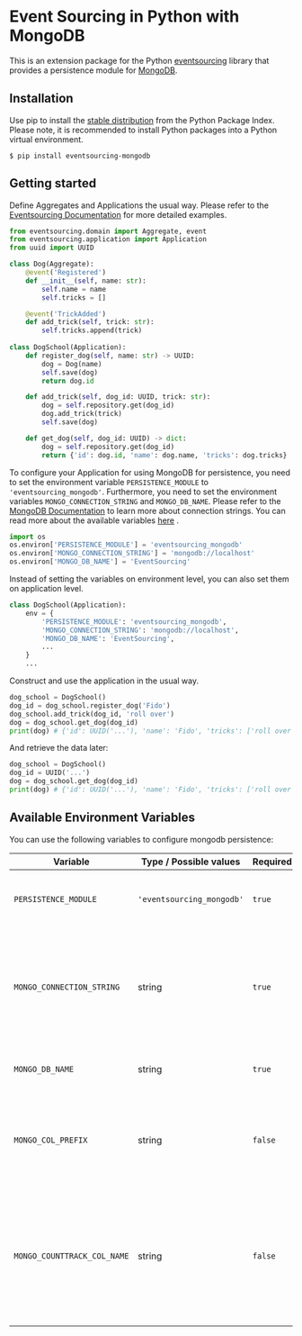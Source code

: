 # Event Sourcing in Python with MongoDB
This is an extension package for the Python
[eventsourcing](https://github.com/pyeventsourcing/eventsourcing) library
that provides a persistence module for [MongoDB](https://www.mongodb.com/).

## Installation
Use pip to install the [stable distribution](https://pypi.org/project/eventsourcing_mongodb/)
from the Python Package Index. Please note, it is recommended to
install Python packages into a Python virtual environment.

    $ pip install eventsourcing-mongodb

## Getting started
Define Aggregates and Applications the usual way. Please refer to the [Eventsourcing Documentation](https://eventsourcing.readthedocs.io/en/stable/) for more detailed examples.
```python
from eventsourcing.domain import Aggregate, event
from eventsourcing.application import Application
from uuid import UUID

class Dog(Aggregate):
    @event('Registered')
    def __init__(self, name: str):
        self.name = name
        self.tricks = []

    @event('TrickAdded')
    def add_trick(self, trick: str):
        self.tricks.append(trick)
    
class DogSchool(Application):
    def register_dog(self, name: str) -> UUID:
        dog = Dog(name)
        self.save(dog)
        return dog.id

    def add_trick(self, dog_id: UUID, trick: str):
        dog = self.repository.get(dog_id)
        dog.add_trick(trick)
        self.save(dog)

    def get_dog(self, dog_id: UUID) -> dict:
        dog = self.repository.get(dog_id)
        return {'id': dog.id, 'name': dog.name, 'tricks': dog.tricks}
```

To configure your Application for using MongoDB for persistence, you need to set the environment variable `PERSISTENCE_MODULE`
to `'eventsourcing_mongodb'`.
Furthermore, you need to set the environment variables `MONGO_CONNECTION_STRING` and `MONGO_DB_NAME`. 
Please refer to the [MongoDB Documentation](https://www.mongodb.com/docs/manual/reference/connection-string/)
to learn more about connection strings. You can read more about the available variables [here](#available-environment-variables) .

```python
import os
os.environ['PERSISTENCE_MODULE'] = 'eventsourcing_mongodb'
os.environ['MONGO_CONNECTION_STRING'] = 'mongodb://localhost'
os.environ['MONGO_DB_NAME'] = 'EventSourcing'
```
Instead of setting the variables on environment level, you can also set them on application level.
```python
class DogSchool(Application):
    env = {
        'PERSISTENCE_MODULE': 'eventsourcing_mongodb',
        'MONGO_CONNECTION_STRING': 'mongodb://localhost',
        'MONGO_DB_NAME': 'EventSourcing',
        ...
    }
    ...
```

Construct and use the application in the usual way.
```python
dog_school = DogSchool()
dog_id = dog_school.register_dog('Fido')
dog_school.add_trick(dog_id, 'roll over')
dog = dog_school.get_dog(dog_id)
print(dog) # {'id': UUID('...'), 'name': 'Fido', 'tricks': ['roll over']}
```
And retrieve the data later:
```python
dog_school = DogSchool()
dog_id = UUID('...')
dog = dog_school.get_dog(dog_id)
print(dog) # {'id': UUID('...'), 'name': 'Fido', 'tricks': ['roll over']}

```

## Available Environment Variables
You can use the following variables to configure mongodb persistence:

| Variable | Type / Possible values | Required | Description |
| --- | --- | --- | --- |
| `PERSISTENCE_MODULE` | `'eventsourcing_mongodb'` | `true` | configures the application to use this module for persistence. 
| `MONGO_CONNECTION_STRING` | string | `true` | MongoDB Connection String. Please refer to the [MongoDB Documentation](https://www.mongodb.com/docs/manual/reference/connection-string/) to learn more about connection strings.
| `MONGO_DB_NAME` | string | `true` | Name of the Database the data sould be stored in
| `MONGO_COL_PREFIX` | string | `false` | Prefix for the MongoDB Collections for events, snapshots and trackings. The default is an empty String.
| `MONGO_COUNTTRACK_COL_NAME` | string | `false` | Name of the MongoDB Collection for count trakcings. The default is CountTracking. (You can use the same name for multiple applications)



